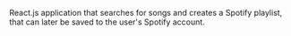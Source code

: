 React.js application that searches for songs and creates a Spotify playlist, that can later be saved to the user's Spotify account.
